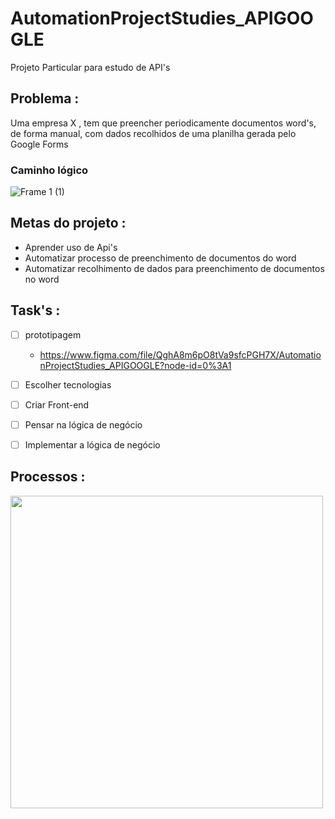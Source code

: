 # AutomationProjectStudies_APIGOOGLE
Projeto Particular para estudo de API's 
## Problema : 
Uma empresa X , tem que preencher periodicamente documentos word's, de forma manual, com dados recolhidos de uma planilha gerada pelo Google Forms 
### Caminho lógico 
![Frame 1 (1)](https://user-images.githubusercontent.com/62153251/122663425-c8c79f00-d170-11eb-8d91-223091c9c31b.png)
## Metas do projeto :  
-  Aprender uso de Api's 
-  Automatizar processo de preenchimento de documentos do word 
-  Automatizar recolhimento de dados para preenchimento de documentos no word 
## Task's :
- [ ] prototipagem 
   *  https://www.figma.com/file/QghA8m6pO8tVa9sfcPGH7X/AutomationProjectStudies_APIGOOGLE?node-id=0%3A1
- [ ] Escolher tecnologias 
- [ ] Criar Front-end 
- [ ] Pensar na lógica de negócio
- [ ] Implementar a lógica de negócio


## Processos :
<img src="https://img.elo7.com.br/product/zoom/25658AB/adesivo-loading-carregando-parede-quarto-cama-sala-hd-adesivo-cama-casal-divertida.jpg"  width="500" height="500" />
